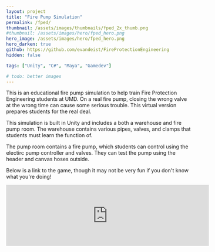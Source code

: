 ```yaml
---
layout: project
title: "Fire Pump Simulation"
permalink: /fped/
thumbnail: /assets/images/thumbnails/fped_2x_thumb.png
#thumbnail: /assets/images/hero/fped_hero.png
hero_image: /assets/images/hero/fped_hero.png
hero_darken: true
github: https://github.com/evandeist/FireProtectionEngineering
hidden: false

tags: ["Unity", "C#", "Maya", "Gamedev"]

# todo: better images
---
```



This is an educational fire pump simulation to help train Fire Protection Engineering students at UMD. On a real fire pump, closing the wrong valve at the wrong time can cause some serious trouble. This virtual version prepares students for the real deal.

This simulation is built in Unity and includes a both a warehouse and fire pump room. The warehouse contains various pipes, valves, and clamps that students must learn the function of. 

The pump room contains a fire pump, which students can control using the electirc pump controller and valves. They can test the pump using the header and canvas hoses outside.

Below is a link to the game, though it may not be very fun if you don't know what you're doing!


<div class="is-centered">
    <iframe frameborder="0" src="https://itch.io/embed/1627219" width="552" height="167" class="is-centered"><a href="https://evandeist.itch.io/virtual-warehouse">Virtual Warehouse by evandeist</a></iframe>
</div>
